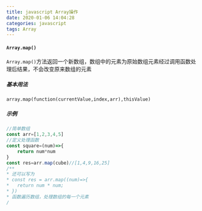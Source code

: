 ```yaml
---
title: javascript Array操作
date: 2020-01-06 14:04:28
categories: javascript
tags: Array
---
```


#### `Array.map()`

`Array.map()`方法返回一个新数组，数组中的元素为原始数组元素经过调用函数处理后结果，不会改变原来数组的元素

##### 基本用法

`array.map(function(currentValue,index,arr),thisValue)`

##### 示例

```javascript
//简单数组
const arr=[1,2,3,4,5]
//定义处理函数
const square=(num)=>{
	return num*num
}
const res=arr.map(cube)//[1,4,9,16,25]
/**
* 还可以写为
* const res = arr.map((num)=>{
* 	return num * num;
* })
* 函数遍历数组，处理数组的每一个元素
/
```


